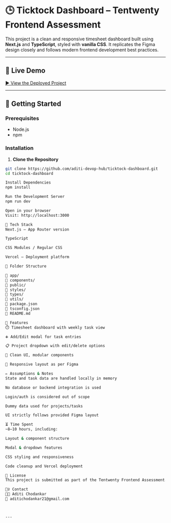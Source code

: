 # 🕒 Ticktock Dashboard – Tentwenty Frontend Assessment

This project is a clean and responsive timesheet dashboard built using **Next.js** and **TypeScript**, styled with **vanilla CSS**. It replicates the Figma design closely and follows modern frontend development best practices.

---

## 🔗 Live Demo

[▶️ View the Deployed Project](https://ticktock-dashboard.vercel.app)

---

## 🚀 Getting Started

### Prerequisites

- Node.js
- npm

### Installation

1. **Clone the Repository**
```bash
git clone https://github.com/aditi-devop-hub/ticktock-dashboard.git
cd ticktock-dashboard

Install Dependencies
npm install

Run the Development Server
npm run dev

Open in your browser
Visit: http://localhost:3000

🧩 Tech Stack
Next.js – App Router version

TypeScript

CSS Modules / Regular CSS

Vercel – Deployment platform

📁 Folder Structure

📁 app/
📁 components/
📁 public/
📁 styles/
📁 types/
📁 utils/
📄 package.json
📄 tsconfig.json
📄 README.md

🧠 Features
⏱️ Timesheet dashboard with weekly task view

➕ Add/Edit modal for task entries

📋 Project dropdown with edit/delete options

🧼 Clean UI, modular components

📱 Responsive layout as per Figma

✏️ Assumptions & Notes
State and task data are handled locally in memory

No database or backend integration is used

Login/auth is considered out of scope

Dummy data used for projects/tasks

UI strictly follows provided Figma layout

⏳ Time Spent
~8–10 hours, including:

Layout & component structure

Modal & dropdown features

CSS styling and responsiveness

Code cleanup and Vercel deployment

📄 License
This project is submitted as part of the Tentwenty Frontend Assessment. It is not intended for production use.

🙋‍♀️ Contact
👩‍💻 Aditi Chodankar
📧 aditichodankar21@gmail.com



---







